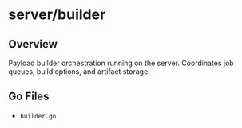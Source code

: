 # server/builder

## Overview

Payload builder orchestration running on the server. Coordinates job queues, build options, and artifact storage.

## Go Files

- `builder.go`
